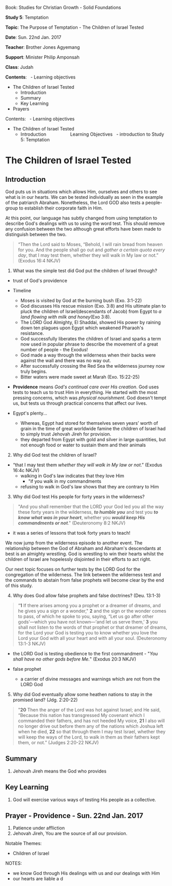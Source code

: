 Book: Studies for Christian Growth - Solid Foundations

**Study 5**: Temptation

**Topic**: The Purpose of Temptation - The Children of Israel Tested

**Date**: Sun. 22nd Jan. 2017 

**Teacher**: Brother Jones Agyemang

**Support**: Minister Philip Amponsah

**Class**: Judah

**Contents**:
  - Learning objectives
  - The Children of Israel Tested
    - Introduction
    - Summary
    - Key Learning
  - Prayers

Contents:
  - Learning objectives
  - The Children of Israel Tested
    - Introduction
	                  
Learning Objectives
  - introduction to Study 5: Temptation

# The Children of Israel Tested
## Introduction
God puts us in situations which allows Him, ourselves and others to see what is in our hearts. We can be tested individually as seen in the example of the patriarch Abraham. Nonetheless, the Lord GOD also tests a people-group to establish their corporate faith in Him.

At this point, our language has subtly changed from using temptation to describe God's dealings with us to using the word test. This should remove any confusion between the two although great efforts have been made to distinguish between the two.

>“Then the Lord said to Moses, “Behold, I will rain bread from heaven for you. And the people shall go out and _gather a certain quota every day_, that I may test them, whether they will walk in My law or not.” (Exodus 16:4 NKJV)


1. What was the simple test did God put the children of Israel through?
  - trust of God's providence
  - Timeline
    - Moses is visited by God at the burning bush (Exo. 3:1-22)
    - God discusses His rescue mission (Exo. 3:8) and His ultimate plan to pluck the children of Israel(descendants of Jacob) from Egypt to _a land flowing with milk and honey_(Exo 3:8).
    - The LORD God Almighty, El Shaddai, showed His power by raining down ten plagues upon Egypt which weakened Pharaoh's resistance.
    - God successfully liberates the children of Israel and sparks a term now used in popular phrase to describe the movement of a great number of people - the Exodus!
    - God made a way through the wilderness when their backs were against the wall and there was no way out.
    - After successfully crossing the Red Sea the wilderness journey now truly begins.
    - Bitter waters were made sweet at Marah (Exo. 15:22-25)


  - **Providence** means _God's continual care over His creation_. God uses tests to teach us to trust Him in everything. He started with the most pressing concerns, which was _physical nourishment_. God doesn't tempt us, but tests us through practical concerns that affect our lives. 
  - Egypt's plenty...
    - Whereas, Egypt had stored for themselves seven years’ worth of grain in the time of great worldwide famine the children of Israel had to simply trust Jehovah Jireh for provision.
    - they departed from Egypt with gold and silver in large quantities, but not enough food or water to sustain them and their animals

2. Why did God test the children of Israel?
  - “that I may test them *whether they will walk in My law or not*.” (Exodus 16:4c NKJV)
    - walking in God's law indicates that they love Him
      - "if you walk in my commandments
    - refusing to walk in God's law shows that they are contrary to Him

3. Why did God test His people for forty years in the wilderness?
  > "And you shall remember that the LORD your God led you all the way these forty years in the wilderness, **_to humble you_** and test you **_to know what was in your heart_**, whether you **_would keep His commandments or not_**." (Deuteronomy 8:2 NKJV)

 - it was a series of lessons that took forty years to teach!

We now jump from the wilderness episode to another event. The relationship between the God of Abraham and Abraham's descendants at best is an almighty wrestling. God is wrestling to win their hearts whilst the children of Israel are hopelessly disjointed in their efforts to act right. 

Our next topic focuses on further tests by the LORD God for the congregation of the wilderness. The link between the wilderness test and the commands to abstain from false prophets will become clear by the end of this study.



4. Why does God allow false prophets and false doctrines? (Deu. 13:1-3)
>“**1** If there arises among you a prophet or a dreamer of dreams, and he gives you a sign or a wonder,"
**2** and the sign or the wonder comes to pass, of which he spoke to you, saying, “Let us go after other gods’—which you have not known—‘and let us serve them,’
**3** you shall not listen to the words of that prophet or that dreamer of dreams, for the Lord your God is testing you to know whether you love the Lord your God with all your heart and with all your soul. (Deuteronomy 13:1-3 NKJV) 

 - the LORD God is testing obedience to the first commandment - "_You shall have no other gods before Me._" (Exodus 20:3 NKJV)

 - false prophet
   - a carrier of divine messages and warnings which are not from the LORD God
 

5. Why did God eventually allow some heathen nations to stay in the promised land? (Jdg. 2:20-22)
> "**20** Then the anger of the Lord was hot against Israel; and He said, “Because this nation has transgressed My covenant which I commanded their fathers, and has not heeded My voice, **21** I also will no longer drive out before them any of the nations which Joshua left when he died, **22** so that through them I may test Israel, whether they will keep the ways of the Lord, to walk in them as their fathers kept them, or not.” (Judges 2:20-22 NKJV) 


## Summary
1. Jehovah Jireh means the God who provides

## Key Learning
1. God will exercise various ways of testing His people as a collective.

## Prayer - Providence - Sun. 22nd Jan. 2017
1. Patience under affliction
2. Jehovah Jireh, You are the source of all our provision. 

Notable Themes:
  - Children of Israel 

NOTES:
  - we know God through His dealings with us and our dealings with Him
  - our hearts are liable a d
